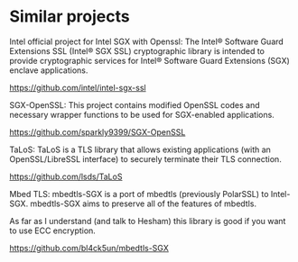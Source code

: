 # Similar projects

Intel official project for Intel SGX with Openssl:
The Intel® Software Guard Extensions SSL (Intel® SGX SSL) cryptographic library is intended to provide cryptographic services for Intel® Software Guard Extensions (SGX) enclave applications.

https://github.com/intel/intel-sgx-ssl


SGX-OpenSSL:
This project contains modified OpenSSL codes and necessary wrapper functions to be used for SGX-enabled applications.

https://github.com/sparkly9399/SGX-OpenSSL


TaLoS:
TaLoS is a TLS library that allows existing applications (with an OpenSSL/LibreSSL interface) to securely terminate their TLS connection.

https://github.com/lsds/TaLoS


Mbed TLS:
mbedtls-SGX is a port of mbedtls (previously PolarSSL) to Intel-SGX. mbedtls-SGX aims to preserve all of the features of mbedtls. 

As far as I understand (and talk to Hesham) this library is good if you want to use ECC encryption.

https://github.com/bl4ck5un/mbedtls-SGX
